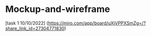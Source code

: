 # Mockup-and-wireframe
[task 1    10/10/2022]    (https://miro.com/app/board/uXjVPPXSmZg=/?share_link_id=27304771830)
